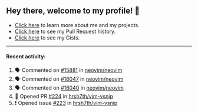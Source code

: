 ## Hey there, welcome to my profile! 👋

- [Click here](https://seandewar.github.io/) to learn more about me and my projects.
- [Click here](https://github.com/search?p=1&q=author%3Aseandewar+is%3Apr) to see my Pull Request history.
- [Click here](https://gist.github.com/seandewar) to see my Gists.

---

#### Recent activity:

<!--START_SECTION:activity-->
1. 🗣 Commented on [#15881](https://github.com/neovim/neovim/issues/15881) in [neovim/neovim](https://github.com/neovim/neovim)
2. 🗣 Commented on [#16047](https://github.com/neovim/neovim/issues/16047) in [neovim/neovim](https://github.com/neovim/neovim)
3. 🗣 Commented on [#16040](https://github.com/neovim/neovim/issues/16040) in [neovim/neovim](https://github.com/neovim/neovim)
4. 💪 Opened PR [#224](https://github.com/hrsh7th/vim-vsnip/pull/224) in [hrsh7th/vim-vsnip](https://github.com/hrsh7th/vim-vsnip)
5. ❗️ Opened issue [#223](https://github.com/hrsh7th/vim-vsnip/issues/223) in [hrsh7th/vim-vsnip](https://github.com/hrsh7th/vim-vsnip)
<!--END_SECTION:activity-->
